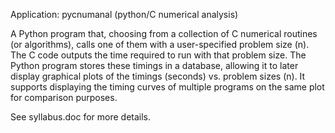 Application: pycnumanal  (python/C numerical analysis)

A Python program that, choosing from a collection of C numerical routines (or algorithms), calls one of them with a user-specified problem size (n). The C code outputs the time required to run with that problem size. The Python program stores these timings in a database, allowing it to later display graphical plots of the timings (seconds) vs. problem sizes (n). It supports displaying the timing curves of multiple programs on the same plot for comparison purposes.

See syllabus.doc for more details.

